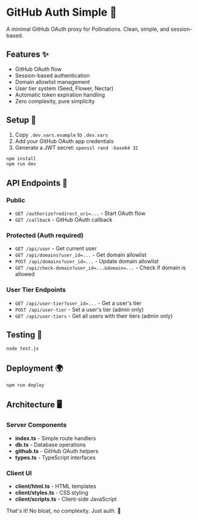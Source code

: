 # GitHub Auth Simple 🔐

A minimal GitHub OAuth proxy for Pollinations. Clean, simple, and session-based.

## Features ✨

- GitHub OAuth flow
- Session-based authentication
- Domain allowlist management
- User tier system (Seed, Flower, Nectar)
- Automatic token expiration handling
- Zero complexity, pure simplicity

## Setup 🚀

1. Copy `.dev.vars.example` to `.dev.vars`
2. Add your GitHub OAuth app credentials
3. Generate a JWT secret: `openssl rand -base64 32`

```bash
npm install
npm run dev
```

## API Endpoints 📡

### Public
- `GET /authorize?redirect_uri=...` - Start OAuth flow
- `GET /callback` - GitHub OAuth callback

### Protected (Auth required)
- `GET /api/user` - Get current user
- `GET /api/domains?user_id=...` - Get domain allowlist
- `POST /api/domains?user_id=...` - Update domain allowlist
- `GET /api/check-domain?user_id=...&domain=...` - Check if domain is allowed

### User Tier Endpoints
- `GET /api/user-tier?user_id=...` - Get a user's tier
- `POST /api/user-tier` - Set a user's tier (admin only)
- `GET /api/user-tiers` - Get all users with their tiers (admin only)

## Testing 🧪

```bash
node test.js
```

## Deployment 🌍

```bash
npm run deploy
```

## Architecture 🖥️

### Server Components
- **index.ts** - Simple route handlers
- **db.ts** - Database operations
- **github.ts** - GitHub OAuth helpers
- **types.ts** - TypeScript interfaces

### Client UI
- **client/html.ts** - HTML templates
- **client/styles.ts** - CSS styling
- **client/scripts.ts** - Client-side JavaScript

That's it! No bloat, no complexity. Just auth. 🎯
